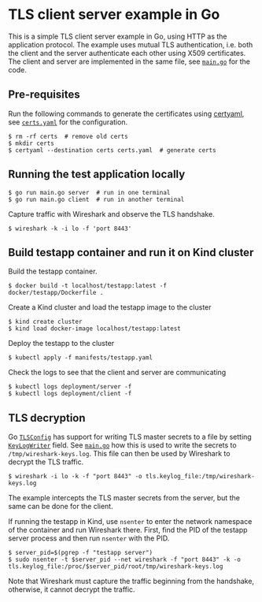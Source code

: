 
# TLS client server example in Go

This is a simple TLS client server example in Go, using HTTP as the application protocol.
The example uses mutual TLS authentication, i.e. both the client and the server authenticate each other using X509 certificates.
The client and server are implemented in the same file, see [`main.go`](main.go) for the code.


## Pre-requisites

Run the following commands to generate the certificates using [certyaml](https://github.com/tsaarni/certyaml), see [`certs.yaml`](certs.yaml) for the configuration.

```console
$ rm -rf certs  # remove old certs
$ mkdir certs
$ certyaml --destination certs certs.yaml  # generate certs
```

## Running the test application locally

```console
$ go run main.go server  # run in one terminal
$ go run main.go client  # run in another terminal
```

Capture traffic with Wireshark and observe the TLS handshake.

```console
$ wireshark -k -i lo -f 'port 8443'
```


## Build testapp container and run it on Kind cluster

Build the testapp container.

```console
$ docker build -t localhost/testapp:latest -f docker/testapp/Dockerfile .
```

Create a Kind cluster and load the testapp image to the cluster

```console
$ kind create cluster
$ kind load docker-image localhost/testapp:latest
```

Deploy the testapp to the cluster

```console
$ kubectl apply -f manifests/testapp.yaml
```

Check the logs to see that the client and server are communicating

```console
$ kubectl logs deployment/server -f
$ kubectl logs deployment/client -f
```


## TLS decryption

Go [`TLSConfig`](https://pkg.go.dev/crypto/tls#Config) has support for writing TLS master secrets to a file by setting [`KeyLogWriter`](https://pkg.go.dev/crypto/tls#example-Config-KeyLogWriter) field.
See [`main.go`](main.go) how this is used to write the secrets to `/tmp/wireshark-keys.log`.
This file can then be used by Wireshark to decrypt the TLS traffic.

```console
$ wireshark -i lo -k -f "port 8443" -o tls.keylog_file:/tmp/wireshark-keys.log
```

The example intercepts the TLS master secrets from the server, but the same can be done for the client.

If running the testapp in Kind, use `nsenter` to enter the network namespace of the container and run Wireshark there.
First, find the PID of the testapp server process and then run `nsenter` with the PID.

```console
$ server_pid=$(pgrep -f "testapp server")
$ sudo nsenter -t $server_pid --net wireshark -f "port 8443" -k -o tls.keylog_file:/proc/$server_pid/root/tmp/wireshark-keys.log
```

Note that Wireshark must capture the traffic beginning from the handshake, otherwise, it cannot decrypt the traffic.
